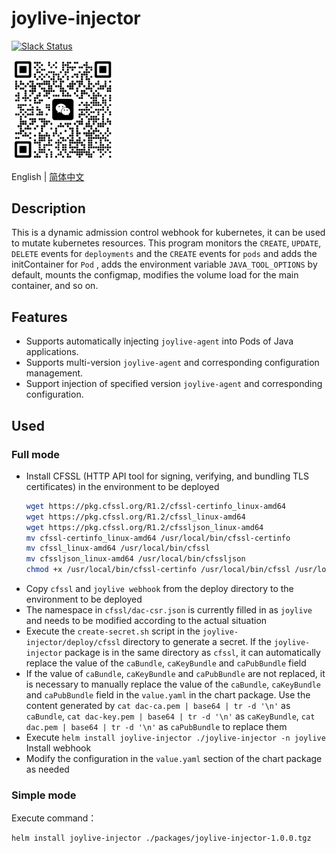 # joylive-injector

[![Slack Status](https://img.shields.io/badge/slack-join_chat-white.svg?logo=slack&style=social)](https://joylivehq.slack.com)

<img src="docs/image/weixin.png" alt="pic" style="zoom:33%;" />

English | [简体中文](./README-zh.md)

## Description
This is a dynamic admission control webhook for kubernetes, it can be used to mutate kubernetes resources.
This program monitors the `CREATE`, `UPDATE`, `DELETE` events for `deployments` and the `CREATE` events for `pods` and adds the initContainer for `Pod` , adds the environment variable `JAVA_TOOL_OPTIONS` by default, mounts the configmap, modifies the volume load for the main container, and so on.

## Features
- Supports automatically injecting `joylive-agent` into Pods of Java applications.
- Supports multi-version `joylive-agent` and corresponding configuration management.
- Support injection of specified version `joylive-agent` and corresponding configuration.

## Used
### Full mode
- Install CFSSL (HTTP API tool for signing, verifying, and bundling TLS certificates) in the environment to be deployed
    ```bash
    wget https://pkg.cfssl.org/R1.2/cfssl-certinfo_linux-amd64
    wget https://pkg.cfssl.org/R1.2/cfssl_linux-amd64
    wget https://pkg.cfssl.org/R1.2/cfssljson_linux-amd64 
    mv cfssl-certinfo_linux-amd64 /usr/local/bin/cfssl-certinfo 
    mv cfssl_linux-amd64 /usr/local/bin/cfssl
    mv cfssljson_linux-amd64 /usr/local/bin/cfssljson
    chmod +x /usr/local/bin/cfssl-certinfo /usr/local/bin/cfssl /usr/local/bin/cfssljson
    ```
- Copy `cfssl` and `joylive webhook` from the deploy directory to the environment to be deployed
- The namespace in `cfssl/dac-csr.json` is currently filled in as `joylive` and needs to be modified according to the actual situation
- Execute the `create-secret.sh` script in the `joylive-injector/deploy/cfssl` directory to generate a secret. If the `joylive-injector` package is in the same directory as `cfssl`, it can automatically replace the value of the `caBundle`, `caKeyBundle` and `caPubBundle` field
- If the value of `caBundle`, `caKeyBundle` and `caPubBundle` are not replaced, it is necessary to manually replace the value of the `caBundle`, `caKeyBundle` and `caPubBundle` field in the `value.yaml` in the chart package. Use the content generated by `cat dac-ca.pem | base64 | tr -d '\n'` as `caBundle`, `cat dac-key.pem | base64 | tr -d '\n'` as `caKeyBundle`, `cat dac.pem | base64 | tr -d '\n'` as `caPubBundle` to replace them
- Execute `helm install joylive-injector ./joylive-injector -n joylive` Install webhook
- Modify the configuration in the `value.yaml` section of the chart package as needed

### Simple mode
Execute command：
```bash
helm install joylive-injector ./packages/joylive-injector-1.0.0.tgz 
```